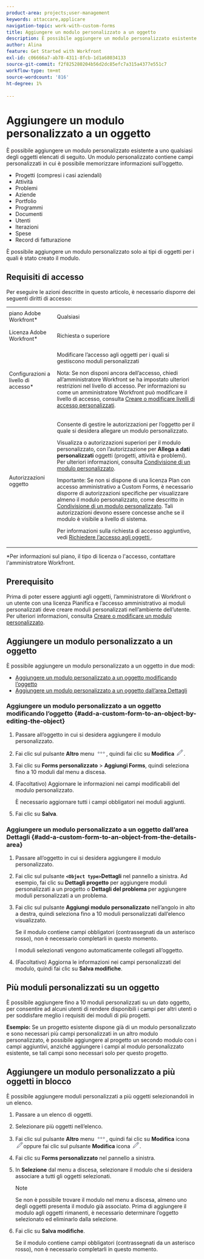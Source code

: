 ```yaml
---
product-area: projects;user-management
keywords: attaccare,applicare
navigation-topic: work-with-custom-forms
title: Aggiungere un modulo personalizzato a un oggetto
description: È possibile aggiungere un modulo personalizzato esistente a uno qualsiasi degli oggetti elencati di seguito. Un modulo personalizzato contiene campi personalizzati in cui è possibile memorizzare informazioni sull’oggetto.
author: Alina
feature: Get Started with Workfront
exl-id: c06666a7-ab78-4311-8fcb-1d1a68034133
source-git-commit: f2f825280204b56d2dc85efc7a315a4377e551c7
workflow-type: tm+mt
source-wordcount: '816'
ht-degree: 1%

---
```


# Aggiungere un modulo personalizzato a un oggetto

È possibile aggiungere un modulo personalizzato esistente a uno qualsiasi degli oggetti elencati di seguito. Un modulo personalizzato contiene campi personalizzati in cui è possibile memorizzare informazioni sull’oggetto.

* Progetti (compresi i casi aziendali)
* Attività
* Problemi
* Aziende
* Portfolio
* Programmi
* Documenti
* Utenti
* Iterazioni
* Spese
* Record di fatturazione

È possibile aggiungere un modulo personalizzato solo ai tipi di oggetti per i quali è stato creato il modulo.

## Requisiti di accesso

Per eseguire le azioni descritte in questo articolo, è necessario disporre dei seguenti diritti di accesso:

<table style="table-layout:auto"> 
 <col> 
 <col> 
 <tbody> 
  <tr> 
   <td role="rowheader">piano Adobe Workfront*</td> 
   <td> <p>Qualsiasi </p> </td> 
  </tr> 
  <tr> 
   <td role="rowheader">Licenza Adobe Workfront*</td> 
   <td> <p>Richiesta o superiore</p> </td> 
  </tr> 
  <tr> 
   <td role="rowheader">Configurazioni a livello di accesso*</td> 
   <td> <p>Modificare l’accesso agli oggetti per i quali si gestiscono moduli personalizzati</p> <p>Nota: Se non disponi ancora dell’accesso, chiedi all’amministratore Workfront se ha impostato ulteriori restrizioni nel livello di accesso. Per informazioni su come un amministratore Workfront può modificare il livello di accesso, consulta <a href="../../administration-and-setup/add-users/configure-and-grant-access/create-modify-access-levels.md" class="MCXref xref">Creare o modificare livelli di accesso personalizzati</a>.</p> </td> 
  </tr> 
  <tr> 
   <td role="rowheader">Autorizzazioni oggetto</td> 
   <td> <p>Consente di gestire le autorizzazioni per l’oggetto per il quale si desidera allegare un modulo personalizzato.</p> <p>Visualizza o autorizzazioni superiori per il modulo personalizzato, con l’autorizzazione per <b>Allega a dati personalizzati</b> oggetti (progetti, attività e problemi). Per ulteriori informazioni, consulta <a href="../../administration-and-setup/customize-workfront/create-manage-custom-forms/share-access-to-a-custom-form.md" class="MCXref xref">Condivisione di un modulo personalizzato</a>.</p> <p>Importante: Se non si dispone di una licenza Plan con accesso amministrativo a Custom Forms, è necessario disporre di autorizzazioni specifiche per visualizzare almeno il modulo personalizzato, come descritto in <a href="../../administration-and-setup/customize-workfront/create-manage-custom-forms/share-access-to-a-custom-form.md" class="MCXref xref">Condivisione di un modulo personalizzato</a>. Tali autorizzazioni devono essere concesse anche se il modulo è visibile a livello di sistema. </p> <p>Per informazioni sulla richiesta di accesso aggiuntivo, vedi <a href="../../workfront-basics/grant-and-request-access-to-objects/request-access.md" class="MCXref xref">Richiedere l’accesso agli oggetti </a>.</p> </td> 
  </tr> 
 </tbody> 
</table>

&#42;Per informazioni sul piano, il tipo di licenza o l&#39;accesso, contattare l&#39;amministratore Workfront.

## Prerequisito

Prima di poter essere aggiunti agli oggetti, l’amministratore di Workfront o un utente con una licenza Pianifica e l’accesso amministrativo ai moduli personalizzati deve creare moduli personalizzati nell’ambiente dell’utente. Per ulteriori informazioni, consulta [Creare o modificare un modulo personalizzato](../../administration-and-setup/customize-workfront/create-manage-custom-forms/create-or-edit-a-custom-form.md).

## Aggiungere un modulo personalizzato a un oggetto

È possibile aggiungere un modulo personalizzato a un oggetto in due modi:

* [Aggiungere un modulo personalizzato a un oggetto modificando l’oggetto](#add-a-custom-form-to-an-object-by-editing-the-object)
* [Aggiungere un modulo personalizzato a un oggetto dall’area Dettagli](#add-a-custom-form-to-an-object-from-the-details-area)

### Aggiungere un modulo personalizzato a un oggetto modificando l’oggetto {#add-a-custom-form-to-an-object-by-editing-the-object}

1. Passare all’oggetto in cui si desidera aggiungere il modulo personalizzato.
1. Fai clic sul pulsante **Altro** menu ![](assets/more-icon.png), quindi fai clic su **Modifica** ![](assets/edit-icon.png).
1. Fai clic su **Forms personalizzato** > **Aggiungi Forms**, quindi seleziona fino a 10 moduli dal menu a discesa.

1. (Facoltativo) Aggiornare le informazioni nei campi modificabili del modulo personalizzato.

   È necessario aggiornare tutti i campi obbligatori nei moduli aggiunti.

1. Fai clic su **Salva**.

### Aggiungere un modulo personalizzato a un oggetto dall’area Dettagli {#add-a-custom-form-to-an-object-from-the-details-area}

1. Passare all’oggetto in cui si desidera aggiungere il modulo personalizzato.
1. Fai clic sul pulsante **`<Object type>`Dettagli** nel pannello a sinistra. Ad esempio, fai clic su **Dettagli progetto** per aggiungere moduli personalizzati a un progetto o **Dettagli del problema** per aggiungere moduli personalizzati a un problema.
1. Fai clic sul pulsante **Aggiungi modulo personalizzato** nell’angolo in alto a destra, quindi seleziona fino a 10 moduli personalizzati dall’elenco visualizzato.

   Se il modulo contiene campi obbligatori (contrassegnati da un asterisco rosso), non è necessario completarli in questo momento.

   I moduli selezionati vengono automaticamente collegati all’oggetto.

1. (Facoltativo) Aggiorna le informazioni nei campi personalizzati del modulo, quindi fai clic su **Salva modifiche**.

## Più moduli personalizzati su un oggetto

È possibile aggiungere fino a 10 moduli personalizzati su un dato oggetto, per consentire ad alcuni utenti di rendere disponibili i campi per altri utenti o per soddisfare meglio i requisiti dei moduli di più progetti.

**Esempio:** Se un progetto esistente dispone già di un modulo personalizzato e sono necessari più campi personalizzati in un altro modulo personalizzato, è possibile aggiungere al progetto un secondo modulo con i campi aggiuntivi, anziché aggiungere i campi al modulo personalizzato esistente, se tali campi sono necessari solo per questo progetto.

## Aggiungere un modulo personalizzato a più oggetti in blocco

<!--
<p data-mc-conditions="QuicksilverOrClassic.Draft mode">(NOTE: this will need to be edited when the bulk edit is released for NWE) </p>
-->

È possibile aggiungere moduli personalizzati a più oggetti selezionandoli in un elenco.

1. Passare a un elenco di oggetti.
1. Selezionare più oggetti nell’elenco.

1. Fai clic sul pulsante **Altro** menu ![](assets/more-icon.png), quindi fai clic su **Modifica** icona  ![](assets/edit-icon.png)oppure fai clic sul pulsante **Modifica** icona ![](assets/edit-icon.png).
1. Fai clic su **Forms personalizzato** nel pannello a sinistra.
1. In **Selezione** dal menu a discesa, selezionare il modulo che si desidera associare a tutti gli oggetti selezionati.

   >[!NOTE]
   >
   >Se non è possibile trovare il modulo nel menu a discesa, almeno uno degli oggetti presenta il modulo già associato. Prima di aggiungere il modulo agli oggetti rimanenti, è necessario determinare l’oggetto selezionato ed eliminarlo dalla selezione.

1. Fai clic su **Salva modifiche**.

   Se il modulo contiene campi obbligatori (contrassegnati da un asterisco rosso), non è necessario completarli in questo momento.
